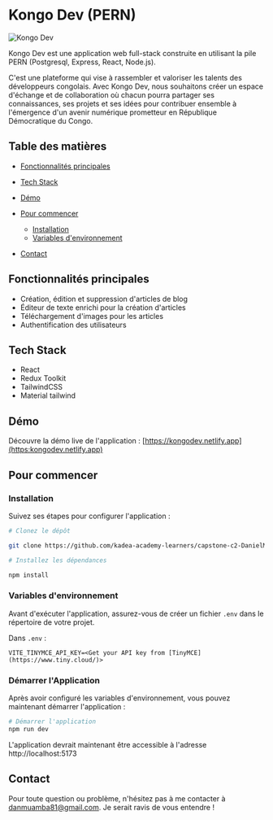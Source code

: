 # Kongo Dev (PERN)

![Kongo Dev]()

Kongo Dev est une application web full-stack construite en utilisant la pile PERN (Postgresql, Express, React, Node.js).

C'est une plateforme qui vise à rassembler et valoriser les talents des développeurs congolais. Avec Kongo Dev, nous souhaitons créer un espace d'échange et de collaboration où chacun pourra partager ses connaissances, ses projets et ses idées pour contribuer ensemble à l'émergence d'un avenir numérique prometteur en République Démocratique du Congo.

## Table des matières

- [Fonctionnalités principales](#fonctionnalités-principales)
- [Tech Stack](#tech-stack)
- [Démo](#démo)
- [Pour commencer](#pour-commencer)
  - [Installation](#installation)
  - [Variables d'environnement](#variables-d'environnement)
    
- [Contact](#contact)

## Fonctionnalités principales

- Création, édition et suppression d'articles de blog
- Éditeur de texte enrichi pour la création d'articles
- Téléchargement d'images pour les articles
- Authentification des utilisateurs


## Tech Stack

   - React
   - Redux Toolkit
   -  TailwindCSS
   -  Material tailwind



## Démo 

Découvre la démo live de l'application : [https://kongodev.netlify.app](https:kongodev.netlify.app)

## Pour commencer 

### Installation

Suivez ses étapes pour configurer l'application :

```bash
# Clonez le dépôt

git clone https://github.com/kadea-academy-learners/capstone-c2-DanielMwamba.git

# Installez les dépendances

npm install

```

### Variables d'environnement 

Avant d'exécuter l'application, assurez-vous de créer un fichier `.env` dans le répertoire de votre projet.

Dans `.env` :

```dotenv
VITE_TINYMCE_API_KEY=<Get your API key from [TinyMCE](https://www.tiny.cloud/)>
```

### Démarrer l'Application

 Après avoir configuré les variables d'environnement, vous pouvez maintenant démarrer l'application :

```bash
# Démarrer l'application 
npm run dev

```

 L'application devrait maintenant être accessible à l'adresse http://localhost:5173

## Contact
Pour toute question ou problème, n'hésitez pas à me contacter à danmuamba81@gmail.com. Je serait ravis de vous entendre !
